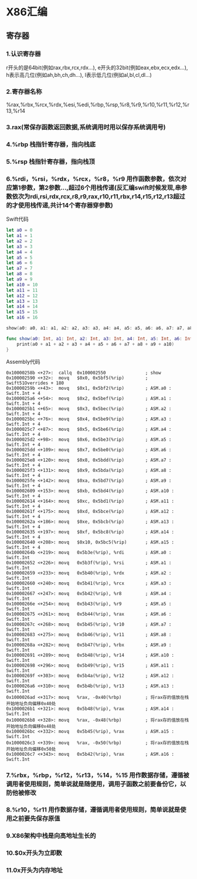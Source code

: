 # X86汇编
## 寄存器
### 1.认识寄存器
r开头的是64bit(例如rax,rbx,rcx,rdx...), e开头的32bit(例如eax,ebx,ecx,edx...), h表示高几位(例如ah,bh,ch,dh...), l表示低几位(例如al,bl,cl,dl...)
### 2.寄存器名称
%rax,%rbx,%rcx,%rdx,%esi,%edi,%rbp,%rsp,%r8,%r9,%r10,%r11,%r12,%r13,%r14
### 3.rax(常保存函数返回数据,系统调用时用以保存系统调用号)
### 4.%rbp 栈指针寄存器，指向栈底
### 5.%rsp 栈指针寄存器，指向栈顶
### 6.%rdi，%rsi，%rdx，%rcx，%r8，%r9 用作函数参数，依次对应第1参数，第2参数...,超过6个用栈传递(反汇编swift时候发现,串参数依次为rdi,rsi,rdx,rcx,r8,r9,rax,r10,r11,rbx,r14,r15,r12,r13超过的才使用栈传递,共计14个寄存器穿参数)
Swift代码
```swift
let a0 = 0
let a1 = 1
let a2 = 2
let a3 = 3
let a4 = 4
let a5 = 5
let a6 = 6
let a7 = 7
let a8 = 8
let a9 = 9
let a10 = 10
let a11 = 11
let a12 = 12
let a13 = 13
let a14 = 14
let a15 = 15
let a16 = 16

show(a0: a0, a1: a1, a2: a2, a3: a3, a4: a4, a5: a5, a6: a6, a7: a7, a8: a8, a9: a9, a10: a10, a11: a11, a12: a12, a13: a13, a14: a14, a15: a15, a16: a16)

func show(a0: Int, a1: Int, a2: Int, a3: Int, a4: Int, a5: Int, a6: Int, a7: Int, a8: Int, a9: Int, a10: Int, a11: Int, a12: Int, a13: Int, a14: Int, a15: Int, a16: Int) {
    print(a0 + a1 + a2 + a3 + a4 + a5 + a6 + a7 + a8 + a9 + a10)
}
```
Assembly代码
```Assembly
0x10000258b <+27>:  callq  0x100002550               ; show
0x100002590 <+32>:  movq   $0x0, 0x5bf5(%rip)        ; Swift51Overrides + 180
0x10000259b <+43>:  movq   $0x1, 0x5bf2(%rip)        ; ASM.a0 : Swift.Int + 4
0x1000025a6 <+54>:  movq   $0x2, 0x5bef(%rip)        ; ASM.a1 : Swift.Int + 4
0x1000025b1 <+65>:  movq   $0x3, 0x5bec(%rip)        ; ASM.a2 : Swift.Int + 4
0x1000025bc <+76>:  movq   $0x4, 0x5be9(%rip)        ; ASM.a3 : Swift.Int + 4
0x1000025c7 <+87>:  movq   $0x5, 0x5be6(%rip)        ; ASM.a4 : Swift.Int + 4
0x1000025d2 <+98>:  movq   $0x6, 0x5be3(%rip)        ; ASM.a5 : Swift.Int + 4
0x1000025dd <+109>: movq   $0x7, 0x5be0(%rip)        ; ASM.a6 : Swift.Int + 4
0x1000025e8 <+120>: movq   $0x8, 0x5bdd(%rip)        ; ASM.a7 : Swift.Int + 4
0x1000025f3 <+131>: movq   $0x9, 0x5bda(%rip)        ; ASM.a8 : Swift.Int + 4
0x1000025fe <+142>: movq   $0xa, 0x5bd7(%rip)        ; ASM.a9 : Swift.Int + 4
0x100002609 <+153>: movq   $0xb, 0x5bd4(%rip)        ; ASM.a10 : Swift.Int + 4
0x100002614 <+164>: movq   $0xc, 0x5bd1(%rip)        ; ASM.a11 : Swift.Int + 4
0x10000261f <+175>: movq   $0xd, 0x5bce(%rip)        ; ASM.a12 : Swift.Int + 4
0x10000262a <+186>: movq   $0xe, 0x5bcb(%rip)        ; ASM.a13 : Swift.Int + 4
0x100002635 <+197>: movq   $0xf, 0x5bc8(%rip)        ; ASM.a14 : Swift.Int + 4
0x100002640 <+208>: movq   $0x10, 0x5bc5(%rip)       ; ASM.a15 : Swift.Int + 4
0x10000264b <+219>: movq   0x5b3e(%rip), %rdi        ; ASM.a0 : Swift.Int
0x100002652 <+226>: movq   0x5b3f(%rip), %rsi        ; ASM.a1 : Swift.Int
0x100002659 <+233>: movq   0x5b40(%rip), %rdx        ; ASM.a2 : Swift.Int
0x100002660 <+240>: movq   0x5b41(%rip), %rcx        ; ASM.a3 : Swift.Int
0x100002667 <+247>: movq   0x5b42(%rip), %r8         ; ASM.a4 : Swift.Int
0x10000266e <+254>: movq   0x5b43(%rip), %r9         ; ASM.a5 : Swift.Int
0x100002675 <+261>: movq   0x5b44(%rip), %rax        ; ASM.a6 : Swift.Int
0x10000267c <+268>: movq   0x5b45(%rip), %r10        ; ASM.a7 : Swift.Int
0x100002683 <+275>: movq   0x5b46(%rip), %r11        ; ASM.a8 : Swift.Int
0x10000268a <+282>: movq   0x5b47(%rip), %rbx        ; ASM.a9 : Swift.Int
0x100002691 <+289>: movq   0x5b48(%rip), %r14        ; ASM.a10 : Swift.Int
0x100002698 <+296>: movq   0x5b49(%rip), %r15        ; ASM.a11 : Swift.Int
0x10000269f <+303>: movq   0x5b4a(%rip), %r12        ; ASM.a12 : Swift.Int
0x1000026a6 <+310>: movq   0x5b4b(%rip), %r13        ; ASM.a13 : Swift.Int
0x1000026ad <+317>: movq   %rax, -0x40(%rbp)         ; 将rax存的值放在栈开始地址负向偏移0x40处
0x1000026b1 <+321>: movq   0x5b48(%rip), %rax        ; ASM.a14 : Swift.Int
0x1000026b8 <+328>: movq   %rax, -0x48(%rbp)         ; 将rax存的值放在栈开始地址负向偏移0x48处
0x1000026bc <+332>: movq   0x5b45(%rip), %rax        ; ASM.a15 : Swift.Int
0x1000026c3 <+339>: movq   %rax, -0x50(%rbp)         ; 将rax存的值放在栈开始地址负向偏移0x50处
0x1000026c7 <+343>: movq   0x5b42(%rip), %rax        ; ASM.a16 : Swift.Int

```
### 7.%rbx，%rbp，%r12，%r13，%14，%15 用作数据存储，遵循被调用者使用规则，简单说就是随便用，调用子函数之前要备份它，以防他被修改
### 8.%r10，%r11 用作数据存储，遵循调用者使用规则，简单说就是使用之前要先保存原值
### 9.X86架构中栈是向高地址生长的
### 10.$0x开头为立即数
### 11.0x开头为内存地址